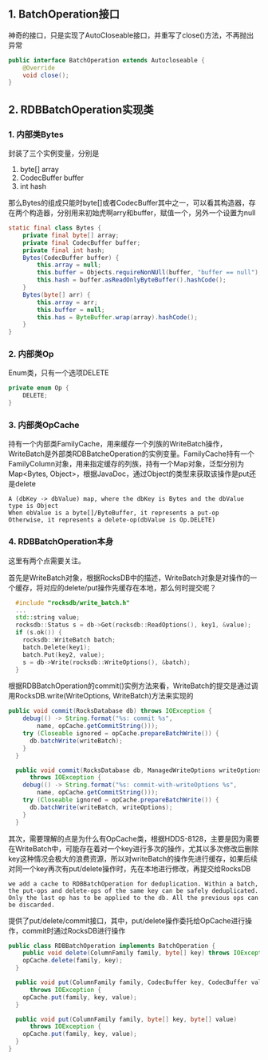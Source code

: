 ## 1. BatchOperation接口

神奇的接口，只是实现了AutoCloseable接口，并重写了close()方法，不再抛出异常

```java
public interface BatchOperation extends Autocloseable {
    @Override
    void close();
}
```

## 2. RDBBatchOperation实现类

### 1. 内部类Bytes

封装了三个实例变量，分别是

1. byte[] array
2. CodecBuffer buffer
3. int hash

那么Bytes的组成只能时byte[]或者CodecBuffer其中之一，可以看其构造器，存在两个构造器，分别用来初始虎啊arry和buffer，赋值一个，另外一个设置为null

```java
static final class Bytes {   
    private final byte[] array;    
    private final CodecBuffer buffer;   
    private final int hash;        
    Bytes(CodecBuffer buffer) {        
        this.array = null;        
        this.buffer = Objects.requireNonNUll(buffer, "buffer == null");        
        this.hash = buffer.asReadOnlyByteBuffer().hashCode();   
    }        
    Bytes(byte[] arr) {        
        this.array = arr;        
        this.buffer = null;        
        this.has = ByteBuffer.wrap(array).hashCode();    
    }
}
```

### 2. 内部类Op

Enum类，只有一个选项DELETE

```java
private enum Op {
    DELETE;
}
```

### 3. 内部类OpCache

持有一个内部类FamilyCache，用来缓存一个列族的WriteBatch操作，WriteBatch是外部类RDBBatcheOperation的实例变量。FamilyCache持有一个FamilyColumn对象，用来指定缓存的列族，持有一个Map对象，泛型分别为Map\<Bytes, Object>，根据JavaDoc，通过Object的类型来获取该操作是put还是delete

```
A (dbKey -> dbValue) map, where the dbKey is Bytes and the dbValue type is Object
When ebValue is a byte[]/ByteBuffer, it represents a put-op
Otherwise, it represents a delete-op(dbValue is Op.DELETE)
```

### 4. RDBBatchOperation本身

这里有两个点需要关注。

首先是WriteBatch对象，根据RocksDB中的描述，WriteBatch对象是对操作的一个缓存，将对应的delete/put操作先缓存在本地，那么何时提交呢？

```C++
  #include "rocksdb/write_batch.h"
  ...
  std::string value;
  rocksdb::Status s = db->Get(rocksdb::ReadOptions(), key1, &value);
  if (s.ok()) {
    rocksdb::WriteBatch batch;
    batch.Delete(key1);
    batch.Put(key2, value);
    s = db->Write(rocksdb::WriteOptions(), &batch);
  }
```

根据RDBBatchOperation的commit()实例方法来看，WriteBatch的提交是通过调用RocksDB.write(WriteOptions, WriteBatch)方法来实现的

```java
public void commit(RocksDatabase db) throws IOException {
    debug(() -> String.format("%s: commit %s",
        name, opCache.getCommitString()));
    try (Closeable ignored = opCache.prepareBatchWrite()) {
      db.batchWrite(writeBatch);
    }
  }

  public void commit(RocksDatabase db, ManagedWriteOptions writeOptions)
      throws IOException {
    debug(() -> String.format("%s: commit-with-writeOptions %s",
        name, opCache.getCommitString()));
    try (Closeable ignored = opCache.prepareBatchWrite()) {
      db.batchWrite(writeBatch, writeOptions);
    }
  }
```

其次，需要理解的点是为什么有OpCache类，根据HDDS-8128，主要是因为需要在WriteBatch中，可能存在着对一个key进行多次的操作，尤其以多次修改后删除key这种情况会极大的浪费资源，所以对writeBatch的操作先进行缓存，如果后续对同一个key再次有put/delete操作时，先在本地进行修改，再提交给RocksDB

```
we add a cache to RDBBatchOperation for deduplication. Within a batch, the put-ops and delete-ops of the same key can be safely deduplicated. Only the last op has to be applied to the db. All the previous ops can be discarded.
```

提供了put/delete/commit接口，其中，put/delete操作委托给OpCache进行操作，commit时通过RocksDB进行操作

```java
public class RDBBatchOperation implements BatchOperation {
    public void delete(ColumnFamily family, byte[] key) throws IOException {
    opCache.delete(family, key);
  }

  public void put(ColumnFamily family, CodecBuffer key, CodecBuffer value)
      throws IOException {
    opCache.put(family, key, value);
  }

  public void put(ColumnFamily family, byte[] key, byte[] value)
      throws IOException {
    opCache.put(family, key, value);
  }
}
```

